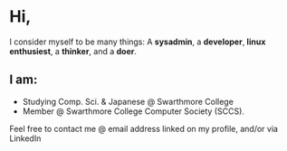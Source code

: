 
<!---
Kasadasan/Kasadasan is a ✨ special ✨ repository because its `README.md` (this file) appears on your GitHub profile.
You can click the Preview link to take a look at your changes.
--->

# Hi,

I consider myself to be many things: A **sysadmin**, a **developer**, **linux enthusiest**, a **thinker**, and a **doer**.

## I am: 
- Studying Comp. Sci. & Japanese @ Swarthmore College
- Member @ Swarthmore College Computer Society (SCCS).


Feel free to contact me @ email address linked on my profile, and/or via LinkedIn


